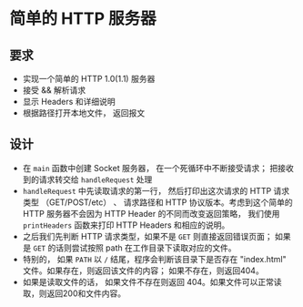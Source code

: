 # 简单的 HTTP 服务器

## 要求
+ 实现一个简单的 HTTP 1.0(1.1) 服务器
+ 接受 && 解析请求
+ 显示 Headers 和详细说明
+ 根据路径打开本地文件， 返回报文

## 设计
+ 在 `main` 函数中创建 Socket 服务器， 在一个死循环中不断接受请求； 把接收到的请求转交给 `handleRequest` 处理
+ `handleRequest` 中先读取请求的第一行， 然后打印出这次请求的 HTTP 请求类型 （GET/POST/etc） 、 请求路径和 HTTP 协议版本。考虑到这个简单的 HTTP 服务器不会因为 HTTP Header 的不同而改变返回策略， 我们使用 `printHeaders` 函数来打印 HTTP Headers 和相应的说明。
+ 之后我们先判断 HTTP 请求类型，如果不是 `GET` 则直接返回错误页面； 如果是 `GET` 的话则尝试按照 path 在工作目录下读取对应的文件。 
+ 特别的， 如果 `PATH` 以 `/` 结尾，程序会判断该目录下是否存在 "index.html" 文件。如果存在，则返回该文件的内容； 如果不存在，则返回404。
+ 如果是读取文件的话， 如果文件不存在则返回 404。如果文件可以正常读取，则返回200和文件内容。
